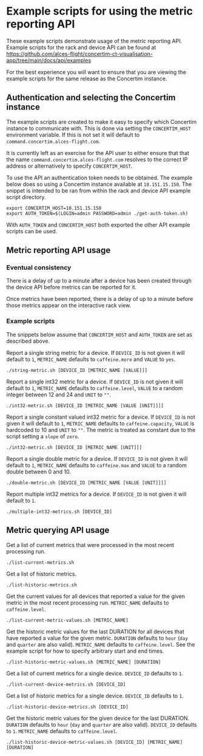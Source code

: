 # Example scripts for using the metric reporting API

These example scripts demonstrate usage of the metric reporting API.  Example
scripts for the rack and device API can be found at
https://github.com/alces-flight/concertim-ct-visualisation-app/tree/main/docs/api/examples

For the best experience you will want to ensure that you are viewing the
example scripts for the same release as the Concertim instance.

## Authentication and selecting the Concertim instance

The example scripts are created to make it easy to specify which Concertim
instance to communicate with.  This is done via setting the `CONCERTIM_HOST`
environment variable.  If this is not set it will default to
`command.concertim.alces-flight.com`.

It is currently left as an exercise for the API user to either ensure that that
the name `command.concertim.alces-flight.com` resolves to the correct IP
address or alternatively to specify `CONCERTIM_HOST`.

To use the API an authentication token needs to be obtained.  The example below
does so using a Concertim instance available at `10.151.15.150`.  The snippet
is intended to be ran from within the rack and device API example script
directory.

```
export CONCERTIM_HOST=10.151.15.150
export AUTH_TOKEN=$(LOGIN=admin PASSWORD=admin ./get-auth-token.sh)
```

With `AUTH_TOKEN` and `CONCERTIM_HOST` both exported the other API example
scripts can be used.

## Metric reporting API usage

### Eventual consistency

There is a delay of up to a minute after a device has been created through the
device API before metrics can be reported for it.

Once metrics have been reported, there is a delay of up to a minute before
those metrics appear on the interactive rack view.

### Example scripts

The snippets below assume that `CONCERTIM_HOST` and `AUTH_TOKEN` are set as described above.

Report a single string metric for a device.  If `DEVICE_ID` is not given it
will default to `1`, `METRIC_NAME` defaults to `caffeine.more` and
`VALUE` to `yes`.

```
./string-metric.sh [DEVICE_ID [METRIC_NAME [VALUE]]]
```

Report a single int32 metric for a device. If `DEVICE_ID` is not given it
will default to `1`, `METRIC_NAME` defaults to `caffeine.level`,
`VALUE` to a random integer between 12 and 24 and `UNIT` to `""`.

```
./int32-metric.sh [DEVICE_ID [METRIC_NAME [VALUE [UNIT]]]]
```

Report a single constant valued int32 metric for a device. If `DEVICE_ID` is
not given it will default to `1`, `METRIC_NAME` defaults to
`caffeine.capacity`, `VALUE` is hardcoded to 10 and `UNIT` to `""`.  The metric
is treated as constant due to the script setting a `slope` of `zero`.

```
./int32-metric.sh [DEVICE_ID [METRIC_NAME [UNIT]]]
```

Report a single double metric for a device. If `DEVICE_ID` is not given it
will default to `1`, `METRIC_NAME` defaults to `caffeine.max` and
`VALUE` to a random double between 0 and 10.

```
./double-metric.sh [DEVICE_ID [METRIC_NAME [VALUE [UNIT]]]]
```

Report multiple int32 metrics for a device.  If `DEVICE_ID` is not given it
will default to `1`.

```
./multiple-int32-metrics.sh [DEVICE_ID]
```

## Metric querying API usage

Get a list of current metrics that were processed in the most recent processing run.

```
./list-current-metrics.sh
```

Get a list of historic metrics.

```
./list-historic-metrics.sh
```

Get the current values for all devices that reported a value for the given
metric in the most recent processing run.  `METRIC_NAME` defaults to
`caffeine.level`.

```
./list-current-metric-values.sh [METRIC_NAME]
```

Get the historic metric values for the last DURATION for all devices that have
reported a value for the given metric.  `DURATION` defaults to `hour` (`day`
and `quarter` are also valid). `METRIC_NAME` defaults to `caffeine.level`.  See
the example script for how to specify arbitrary start and end times.

```
./list-historic-metric-values.sh [METRIC_NAME] [DURATION]
```

Get a list of current metrics for a single device.  `DEVICE_ID` defaults to `1`.

```
./list-current-device-metrics.sh [DEVICE_ID]
```

Get a list of historic metrics for a single device.  `DEVICE_ID` defaults to `1`.

```
./list-historic-device-metrics.sh [DEVICE_ID]
```

Get the historic metric values for the given device for the last DURATION.
`DURATION` defaults to `hour` (`day` and `quarter` are also valid). `DEVICE_ID`
defaults to `1`. `METRIC_NAME` defaults to `caffeine.level`.

```
./list-historic-device-metric-values.sh [DEVICE_ID] [METRIC_NAME] [DURATION]
```
